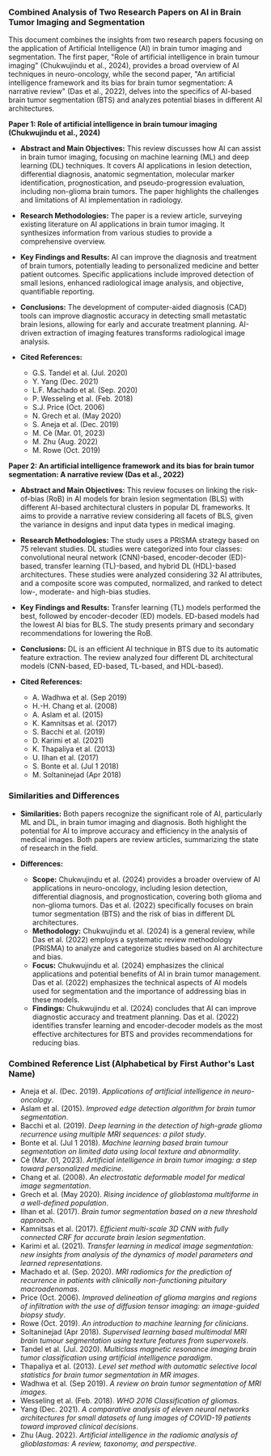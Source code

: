 ### Combined Analysis of Two Research Papers on AI in Brain Tumor Imaging and Segmentation

This document combines the insights from two research papers focusing on the application of Artificial Intelligence (AI) in brain tumor imaging and segmentation. The first paper, "Role of artificial intelligence in brain tumour imaging" (Chukwujindu et al., 2024), provides a broad overview of AI techniques in neuro-oncology, while the second paper, "An artificial intelligence framework and its bias for brain tumor segmentation: A narrative review" (Das et al., 2022), delves into the specifics of AI-based brain tumor segmentation (BTS) and analyzes potential biases in different AI architectures.

**Paper 1: Role of artificial intelligence in brain tumour imaging (Chukwujindu et al., 2024)**

*   **Abstract and Main Objectives:** This review discusses how AI can assist in brain tumor imaging, focusing on machine learning (ML) and deep learning (DL) techniques. It covers AI applications in lesion detection, differential diagnosis, anatomic segmentation, molecular marker identification, prognostication, and pseudo-progression evaluation, including non-glioma brain tumors. The paper highlights the challenges and limitations of AI implementation in radiology.

*   **Research Methodologies:** The paper is a review article, surveying existing literature on AI applications in brain tumor imaging. It synthesizes information from various studies to provide a comprehensive overview.

*   **Key Findings and Results:** AI can improve the diagnosis and treatment of brain tumors, potentially leading to personalized medicine and better patient outcomes. Specific applications include improved detection of small lesions, enhanced radiological image analysis, and objective, quantifiable reporting.

*   **Conclusions:** The development of computer-aided diagnosis (CAD) tools can improve diagnostic accuracy in detecting small metastatic brain lesions, allowing for early and accurate treatment planning. AI-driven extraction of imaging features transforms radiological image analysis.

*   **Cited References:**
    *   G.S. Tandel et al. (Jul. 2020)
    *   Y. Yang (Dec. 2021)
    *   L.F. Machado et al. (Sep. 2020)
    *   P. Wesseling et al. (Feb. 2018)
    *   S.J. Price (Oct. 2006)
    *   N. Grech et al. (May 2020)
    *   S. Aneja et al. (Dec. 2019)
    *   M. Cè (Mar. 01, 2023)
    *   M. Zhu (Aug. 2022)
    *   M. Rowe (Oct. 2019)

**Paper 2: An artificial intelligence framework and its bias for brain tumor segmentation: A narrative review (Das et al., 2022)**

*   **Abstract and Main Objectives:** This review focuses on linking the risk-of-bias (RoB) in AI models for brain lesion segmentation (BLS) with different AI-based architectural clusters in popular DL frameworks. It aims to provide a narrative review considering all facets of BLS, given the variance in designs and input data types in medical imaging.

*   **Research Methodologies:** The study uses a PRISMA strategy based on 75 relevant studies. DL studies were categorized into four classes: convolutional neural network (CNN)-based, encoder-decoder (ED)-based, transfer learning (TL)-based, and hybrid DL (HDL)-based architectures. These studies were analyzed considering 32 AI attributes, and a composite score was computed, normalized, and ranked to detect low-, moderate- and high-bias studies.

*   **Key Findings and Results:** Transfer learning (TL) models performed the best, followed by encoder-decoder (ED) models. ED-based models had the lowest AI bias for BLS. The study presents primary and secondary recommendations for lowering the RoB.

*   **Conclusions:** DL is an efficient AI technique in BTS due to its automatic feature extraction. The review analyzed four different DL architectural models (CNN-based, ED-based, TL-based, and HDL-based).

*   **Cited References:**
    *   A. Wadhwa et al. (Sep 2019)
    *   H.-H. Chang et al. (2008)
    *   A. Aslam et al. (2015)
    *   K. Kamnitsas et al. (2017)
    *   S. Bacchi et al. (2019)
    *   D. Karimi et al. (2021)
    *   K. Thapaliya et al. (2013)
    *   U. Ilhan et al. (2017)
    *   S. Bonte et al. (Jul 1 2018)
    *   M. Soltaninejad (Apr 2018)

### Similarities and Differences

*   **Similarities:** Both papers recognize the significant role of AI, particularly ML and DL, in brain tumor imaging and diagnosis. Both highlight the potential for AI to improve accuracy and efficiency in the analysis of medical images. Both papers are review articles, summarizing the state of research in the field.

*   **Differences:**
    *   **Scope:** Chukwujindu et al. (2024) provides a broader overview of AI applications in neuro-oncology, including lesion detection, differential diagnosis, and prognostication, covering both glioma and non-glioma tumors. Das et al. (2022) specifically focuses on brain tumor segmentation (BTS) and the risk of bias in different DL architectures.
    *   **Methodology:** Chukwujindu et al. (2024) is a general review, while Das et al. (2022) employs a systematic review methodology (PRISMA) to analyze and categorize studies based on AI architecture and bias.
    *   **Focus:** Chukwujindu et al. (2024) emphasizes the clinical applications and potential benefits of AI in brain tumor management. Das et al. (2022) emphasizes the technical aspects of AI models used for segmentation and the importance of addressing bias in these models.
    *   **Findings:** Chukwujindu et al. (2024) concludes that AI can improve diagnostic accuracy and treatment planning. Das et al. (2022) identifies transfer learning and encoder-decoder models as the most effective architectures for BTS and provides recommendations for reducing bias.

### Combined Reference List (Alphabetical by First Author's Last Name)

*   Aneja et al. (Dec. 2019). *Applications of artificial intelligence in neuro-oncology*.
*   Aslam et al. (2015). *Improved edge detection algorithm for brain tumor segmentation*.
*   Bacchi et al. (2019). *Deep learning in the detection of high-grade glioma recurrence using multiple MRI sequences: a pilot study*.
*   Bonte et al. (Jul 1 2018). *Machine learning based brain tumour segmentation on limited data using local texture and abnormality*.
*   Cè (Mar. 01, 2023). *Artificial intelligence in brain tumor imaging: a step toward personalized medicine*.
*   Chang et al. (2008). *An electrostatic deformable model for medical image segmentation*.
*   Grech et al. (May 2020). *Rising incidence of glioblastoma multiforme in a well-defined population*.
*   Ilhan et al. (2017). *Brain tumor segmentation based on a new threshold approach*.
*   Kamnitsas et al. (2017). *Efficient multi-scale 3D CNN with fully connected CRF for accurate brain lesion segmentation*.
*   Karimi et al. (2021). *Transfer learning in medical image segmentation: new insights from analysis of the dynamics of model parameters and learned representations*.
*   Machado et al. (Sep. 2020). *MRI radiomics for the prediction of recurrence in patients with clinically non-functioning pituitary macroadenomas*.
*   Price (Oct. 2006). *Improved delineation of glioma margins and regions of infiltration with the use of diffusion tensor imaging: an image-guided biopsy study*.
*   Rowe (Oct. 2019). *An introduction to machine learning for clinicians*.
*   Soltaninejad (Apr 2018). *Supervised learning based multimodal MRI brain tumour segmentation using texture features from supervoxels*.
*   Tandel et al. (Jul. 2020). *Multiclass magnetic resonance imaging brain tumor classification using artificial intelligence paradigm*.
*   Thapaliya et al. (2013). *Level set method with automatic selective local statistics for brain tumor segmentation in MR images*.
*   Wadhwa et al. (Sep 2019). *A review on brain tumor segmentation of MRI images*.
*   Wesseling et al. (Feb. 2018). *WHO 2016 Classification of gliomas*.
*   Yang (Dec. 2021). *A comparative analysis of eleven neural networks architectures for small datasets of lung images of COVID-19 patients toward improved clinical decisions*.
*   Zhu (Aug. 2022). *Artificial intelligence in the radiomic analysis of glioblastomas: A review, taxonomy, and perspective*.